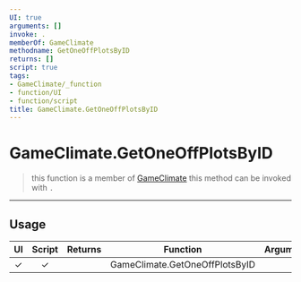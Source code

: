 ```yaml
---
UI: true
arguments: []
invoke: .
memberOf: GameClimate
methodname: GetOneOffPlotsByID
returns: []
script: true
tags:
- GameClimate/_function
- function/UI
- function/script
title: GameClimate.GetOneOffPlotsByID
---
```

# GameClimate.GetOneOffPlotsByID
> this function is a member of [GameClimate](civ-6/lua/GameClimate.md)
> this method can be invoked with `.`
-----
## Usage
|  UI | Script | Returns | Function | Arguments |
|:---:|:------:|-------:|:--------:|:---------|
|✓|✓||GameClimate.GetOneOffPlotsByID||
